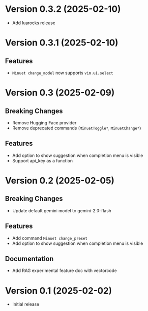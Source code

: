# Version 0.3.2 (2025-02-10)

- Add luarocks release

# Version 0.3.1 (2025-02-10)

## Features

- `Minuet change_model` now supports `vim.ui.select`

# Version 0.3 (2025-02-09)

## Breaking Changes

- Remove Hugging Face provider
- Remove deprecated commands (`MinuetToggle*`, `MinuetChange*`)

## Features

- Add option to show suggestion when completion menu is visible
- Support api_key as a function

# Version 0.2 (2025-02-05)

## Breaking Changes

- Update default gemini model to gemini-2.0-flash

## Features

- Add command `Minuet change_preset`
- Add option to show suggestion when completion menu is visible

## Documentation

- Add RAG experimental feature doc with vectorcode

# Version 0.1 (2025-02-02)

- Initial release
